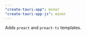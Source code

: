 ```yaml
---
"create-tauri-app": minor
"create-tauri-app-js": minor
---
```


Adds `preact` and `preact-ts` templates.
